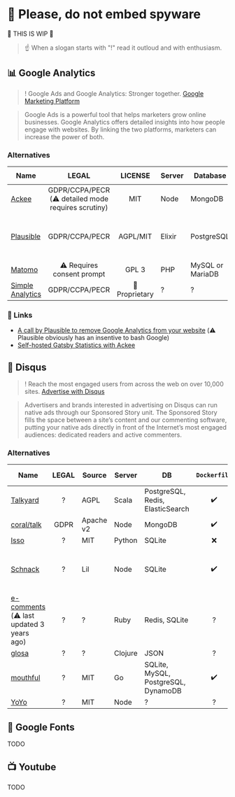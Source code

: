 # :pray: Please, do not embed spyware

:construction: THIS IS WIP :construction:

> :point_up: When a slogan starts with "!" read it outloud and with enthusiasm. 

## :bar_chart: Google Analytics

> ! Google Ads and Google Analytics: Stronger together.
> [Google Marketing Platform](https://web.archive.org/web/20210413111911/https://marketingplatform.google.com/about/resources/analytics-ads-integration-feature-brief/)

> Google Ads is a powerful tool that helps marketers grow online businesses.
> Google Analytics offers detailed insights into how people engage with
> websites. By linking the two platforms, marketers can increase the power of
> both.

### Alternatives

| Name | LEGAL | LICENSE | Server | Database | API | `Dockerfile` | Docker image | `docker-compose.yml` |
| - | :-: | :-: | - | - | :-: | :-: | :-: | :-: |
| [Ackee](https://ackee.electerious.com) | GDPR/CCPA/PECR (:warning: detailed mode requires scrutiny) | MIT | Node | MongoDB | GraphQL | :heavy_check_mark: | [`electerious/ackee`](https://hub.docker.com/r/electerious/ackee) | :heavy_check_mark: |
| [Plausible](https://plausible.io) | GDPR/CCPA/PECR | AGPL/MIT | Elixir | PostgreSQL | Plain? (:warning: early-access beta) | :heavy_check_mark: | ? | ? |
| [Matomo](https://matomo.org) | :warning: Requires consent prompt | GPL 3 | PHP | MySQL or MariaDB | ? | :x: | :x: | :x: |
| [Simple Analytics](https://simpleanalytics.com) | GDPR/CCPA/PECR | :stop_sign: Proprietary | ? | ? | Plain? | :x: | :x: | :x: |

### :link: Links

  - [A call by Plausible to remove Google Analytics from your website](https://plausible.io/blog/remove-google-analytics)
  (:warning: Plausible obviously has an insentive to bash Google)
  - [Self-hosted Gatsby Statistics with Ackee](https://dev.to/aleccool213/quit-google-analytics-self-hosted-gatsby-statistics-with-ackee-4011)

## :speech_balloon: Disqus

> ! Reach the most engaged users from across the web on over 10,000 sites.
> [Advertise with Disqus](https://web.archive.org/web/20210413112132/https://about.disqus.com/advertise)

> Advertisers and brands interested in advertising on Disqus can run native ads
> through our Sponsored Story unit. The Sponsored Story fills the space between
> a site’s content and our commenting software, putting your native ads
> directly in front of the Internet’s most engaged audiences: dedicated readers
> and active commenters. 

### Alternatives

| Name | LEGAL | Source | Server | DB | `Dockerfile` | Docker image | `docker-compose` | Distro | User AUTH |
| - | :-: | - | - | - | :-: | :-: | :-: | - | - |
| [Talkyard](https://github.com/debiki/talkyard) | ? | AGPL | Scala | PostgreSQL, Redis, ElasticSearch | :heavy_check_mark: | :heavy_check_mark: | :heavy_check_mark: | ? | ? |
| [coral/talk](https://github.com/coralproject/talk) | GDPR | Apache v2 | Node | MongoDB | :heavy_check_mark: | ? | :heavy_check_mark: | ? | ? |
| [Isso](https://github.com/posativ/isso) | ? | MIT | Python | SQLite | :x: | :x: | :x: | AUR | ? |
| [Schnack](https://github.com/schn4ck/schnack) | ? | Lil | Node | SQLite | :heavy_check_mark: | :x: | :x: | ? | Mastodon, GitHub, Twitter, Google, Facebook |
| [e-comments](https://github.com/skx/e-comments) (:warning:  last updated 3 years ago) | ? |? | Ruby | Redis, SQLite | ? | ? | ? | ? | ? |
| [glosa](https://github.com/glosa/glosa-server) | ? | ? | Clojure | JSON | ? | ? | ? | ? | ? |
| [mouthful](https://github.com/vkuznecovas/mouthful) | ? | MIT | Go | SQLite, MySQL, PostgreSQL, DynamoDB | :heavy_check_mark: | ? | ? | ? | ? |
| [YoYo](https://github.com/metrue/YoYo) | ? | MIT | Node | ? | ? | ? | ? | ? | ? |

## :symbols: Google Fonts

TODO

## :tv: Youtube

TODO
